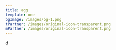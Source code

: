 ```yaml
---
title: agg
template: one
bgImage: /images/bg-1.png
tPartner: /images/original-icon-transparent.png
mPartner: /images/original-icon-transparent.png
---
```

d